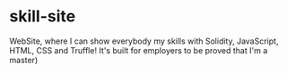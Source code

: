 # skill-site
WebSite, where I can show everybody my skills with Solidity, JavaScript, HTML, CSS and Truffle! It's built for employers to be proved that I'm a master)
